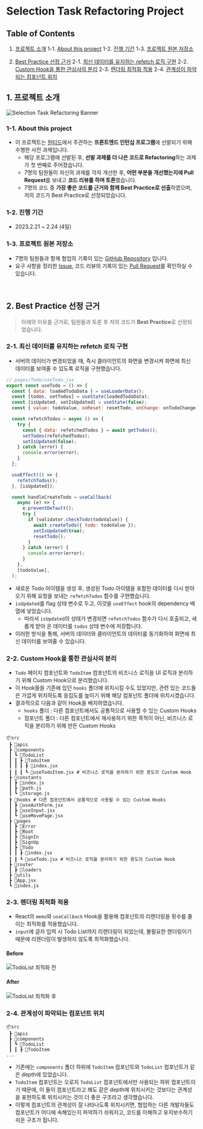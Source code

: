 # Selection Task Refactoring Project

## Table of Contents

1. [프로젝트 소개](#1-프로젝트-소개)
   1-1. [About this project](#1-1-about-this-project)
   1-2. [진행 기간](#1-2-진행-기간)
   1-3. [프로젝트 원본 저장소](#1-3-프로젝트-원본-저장소)

2. [Best Practice 선정 근거](#2-Best-Practice-선정-근거)
   2-1. [최신 데이터를 유지하는 refetch 로직 구현](#2-1-최신-데이터를-유지하는-refetch-로직-구현)
   2-2. [Custom Hook을 통한 관심사의 분리](#2-2-custom-hook을-통한-관심사의-분리)
   2-3. [렌더링 최적화 적용](#2-3-렌더링-최적화-적용)
   2-4. [관계성이 파악되는 컴포넌트 위치](#2-4-관계성이-파악되는-컴포넌트-위치)
   <br />

## 1. 프로젝트 소개

![Selection Task Refactoring Banner](https://user-images.githubusercontent.com/85419343/235454153-e58b31c1-4c82-422a-af5d-668c1470672f.png)

### 1-1. About this project

- 이 프로젝트는 [원티드](https://www.wanted.co.kr/)에서 주관하는 **프론트엔드 인턴십 프로그램**에 선발되기 위해 수행한 사전 과제입니다.
  - 해당 프로그램에 선발된 후, **선발 과제를 더 나은 코드로 Refactoring**하는 과제가 첫 번째로 주어졌습니다.
  - 7명의 팀원들이 자신의 과제를 각자 개선한 후, **어떤 부분을 개선했는지에 Pull Request**를 보내고 **코드 리뷰를 하며 토론**했습니다.
  - 7명의 코드 중 **가장 좋은 코드를 근거와 함께 Best Practice로 선출**하였으며, 저의 코드가 Best Practice로 선정되었습니다.

### 1-2. 진행 기간

- 2023.2.21 ~ 2.24 (4일)

### 1-3. 프로젝트 원본 저장소

- 7명의 팀원들과 함께 협업의 기록이 있는 [GitHub Repository](https://github.com/wanted-pre-onboarding-team5/pre-onboarding-9th-1-5) 입니다.
- 요구 사항을 정리한 [Issue](https://github.com/wanted-pre-onboarding-team5/pre-onboarding-9th-1-5/issues?q=is%3Aissue+is%3Aclosed), 코드 리뷰의 기록이 있는 [Pull Request](https://github.com/wanted-pre-onboarding-team5/pre-onboarding-9th-1-5/pulls)를 확인하실 수 있습니다.

<br />

## 2. Best Practice 선정 근거

> 아래의 이유를 근거로, 팀원들과 토론 후 저의 코드가 **Best Practice**로 선정되었습니다.

### 2-1. 최신 데이터를 유지하는 refetch 로직 구현

- 서버의 데이터가 변경되었을 때, 즉시 클라이언트의 화면을 변경시켜 화면에 최신 데이터를 보여줄 수 있도록 로직을 구현했습니다.

```js
// pages/Todo/useTodo.jsx
export const useTodo = () => {
  const { data: loadedTodoData } = useLoaderData();
  const [todos, setTodos] = useState(loadedTodoData);
  const [isUpdated, setIsUpdated] = useState(false);
  const { value: todoValue, onReset: resetTodo, onChange: onTodoChange } = useInput();

  const refetchTodos = async () => {
    try {
      const { data: refetchedTodos } = await getTodos();
      setTodos(refetchedTodos);
      setIsUpdated(false);
    } catch (error) {
      console.error(error);
    }
  };

  useEffect(() => {
    refetchTodos();
  }, [isUpdated]);

  const handleCreateTodo = useCallback(
    async (e) => {
      e.preventDefault();
      try {
        if (validator.checkTodo(todoValue)) {
          await createTodo({ todo: todoValue });
          setIsUpdated(true);
          resetTodo();
        }
      } catch (error) {
        console.error(error);
      }
    },
    [todoValue],
  );

```

- 새로운 Todo 아이템을 생성 후, 생성된 Todo 아이템을 포함한 데이터를 다시 받아오기 위해 요청을 보내는 `refetchTodos` 함수를 구현했습니다.
- `isUpdated`를 flag 상태 변수로 두고, 이것을 `useEffect` hook의 dependency 배열에 넣었습니다.
  - 따라서 `isUpdated`의 상태가 변경되면 `refetchTodos` 함수가 다시 호출되고, 새롭게 받아 온 데이터를 `todos` 상태 변수에 저장합니다.
- 이러한 방식을 통해, 서버의 데이터와 클라이언트의 데이터를 동기화하여 화면에 최신 데이터를 보여줄 수 있습니다.

### 2-2. Custom Hook을 통한 관심사의 분리

- `Todo` 페이지 컴포넌트와 `TodoItem` 컴포넌트의 비즈니스 로직을 UI 로직과 분리하기 위해 Custom Hook으로 분리했습니다.
- 이 Hook들을 기존에 있던 `hooks` 폴더에 위치시킬 수도 있었지만, 관련 있는 코드들은 가깝게 위치하도록 응집도를 높이기 위해 해당 컴포넌트 폴더에 위치시켰습니다.
- 결과적으로 다음과 같이 Hook을 배치하였습니다.
  - `hooks` 폴더 : 다른 컴포넌트에서도 공통적으로 사용할 수 있는 Custom Hooks
  - 컴포넌트 폴더 : 다른 컴포넌트에서 재사용하기 위한 목적이 아닌, 비즈니스 로직을 분리하기 위해 만든 Custom Hooks

```
📦src
 ┣ 📂apis
 ┣ 📂components
 ┃ ┗ 📂TodoList
 ┃ ┃ ┣ 📂TodoItem
 ┃ ┃ ┃ ┣ 📜index.jsx
 ┃ ┃ ┃ ┗ 📜useTodoItem.jsx # 비즈니스 로직을 분리하기 위한 용도의 Custom Hook
 ┣ 📂constants
 ┃ ┣ 📜index.js
 ┃ ┣ 📜path.js
 ┃ ┗ 📜storage.js
 ┣ 📂hooks # 다른 컴포넌트에서 공통적으로 사용될 수 있는 Custom Hooks
 ┃ ┣ 📜useAuthForm.jsx
 ┃ ┣ 📜useInput.jsx
 ┃ ┗ 📜useMovePage.jsx
 ┣ 📂pages
 ┃ ┣ 📂Error
 ┃ ┣ 📂Root
 ┃ ┣ 📂SignIn
 ┃ ┣ 📂SignUp
 ┃ ┣ 📂Todo
 ┃ ┃ ┣ 📜index.jsx
 ┃ ┃ ┗ 📜useTodo.jsx # 비즈니스 로직을 분리하기 위한 용도의 Custom Hook
 ┣ 📂router
 ┃ ┣ 📂loaders
 ┣ 📂utils
 ┣ 📜App.jsx
 ┗ 📜index.js
```

### 2-3. 렌더링 최적화 적용

- React의 `memo`와 `useCallback` Hook을 활용해 컴포넌트의 리렌더링을 횟수를 줄이는 최적화를 적용했습니다.
- `input`에 글자 입력 시 Todo List까지 리렌더링이 되었는데, 불필요한 렌더링이기 때문에 리렌더링이 발생하지 않도록 최적화했습니다.

#### Before

![TodoList 최적화 전](https://user-images.githubusercontent.com/85419343/220948626-d844a261-3a95-40b8-b804-7b72554b1dd4.gif)

#### After

![TodoList 최적화 후](https://user-images.githubusercontent.com/85419343/220948650-3b3fa776-8698-493a-8cb3-ce2a2127b6ec.gif)

### 2-4. 관계성이 파악되는 컴포넌트 위치

```
📦src
 ┣ 📂apis
 ┣ 📂components
 ┃ ┗ 📂TodoList
 ┃ ┃ ┣ 📂TodoItem
...
```

- 기존에는 `components` 폴더 하위에 `TodoItem` 컴포넌트와 `TodoList` 컴포넌트가 같은 depth에 있었습니다.
- `TodoItem` 컴포넌트는 오로지 `TodoList` 컴포넌트에서만 사용되는 하위 컴포넌트이기 때문에, 이 둘이 컴포넌트라고 해도 같은 depth에 위치시키는 것보다는 관계성을 표현하도록 위치시키는 것이 더 좋은 구조라고 생각했습니다.
- 이렇게 컴포넌트의 관계성이 잘 나타나도록 위치시키면, 협업하는 다른 개발자들도 컴포넌트가 어디에 속해있는지 파악하기 쉬워지고, 코드를 이해하고 유지보수하기 쉬운 구조가 됩니다.

<br />
